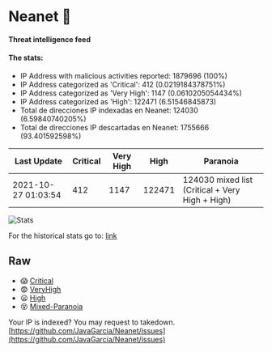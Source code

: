 # Neanet :hocho:
#### Threat intelligence feed
#### The stats:

- IP Address with malicious activities reported: 1879696 (100%)
- IP Address categorized as 'Critical':  412 (0.0219184378751%)
- IP Address categorized as 'Very High':  1147 (0.0610205054434%)
- IP Address categorized as 'High':  122471 (6.51546845873)
- Total de direcciones IP indexadas en Neanet:  124030 (6.59840740205%)
- Total de direcciones IP descartadas en Neanet:  1755666 (93.401592598%)

| Last Update | Critical | Very High | High | Paranoia |
| --- | --- | --- | --- | --- |
| 2021-10-27 01:03:54 | 412 | 1147 | 122471 | 124030 mixed list (Critical + Very High + High)|

![Stats](https://docs.google.com/spreadsheets/d/e/2PACX-1vSnaNMIXVabIpDJjufMlzH7poXnshF3mgd8Is1g9ytUEzVsP5my4Trn8f-xkoLLQ38xpL3HtmUexLo6/pubchart?oid=501124687&format=image)

For the historical stats go to: [link](/stats.csv)
## Raw
- :scream: [Critical](https://raw.githubusercontent.com/JavaGarcia/Neanet/master/blacklists/neanet_critical.txt)
- :fearful: [VeryHigh](https://raw.githubusercontent.com/JavaGarcia/Neanet/master/blacklists/neanet_veryHigh.txtt)
- :frowning: [High](https://raw.githubusercontent.com/JavaGarcia/Neanet/master/blacklists/neanet_high.txt)
- :dizzy_face: [Mixed-Paranoia](https://raw.githubusercontent.com/JavaGarcia/Neanet/master/blacklists/neanet_all.txt)


Your IP is indexed? You may request to takedown. [https://github.com/JavaGarcia/Neanet/issues](https://github.com/JavaGarcia/Neanet/issues)













































































































































































































































































































































































































































































































































































































































































































































































































































































































































































































































































































































































































































































































































































































































































































































































































































































































































































































































































































































































































































































































































































































































































































































































































































































































































































































































































































































































































































































































































































































































































































































































































































































































































































































































































































































































































































































































































































































































































































































































































































































































































































































































































































































































































































































































































































































































































































































































































































































































































































































































































































































































































































































































































































































































































































































































































































































































































































































































































































































































































































































































































































































































































































































































































































































































































































































































































































































































































































































































































































































































































































































































































































































































































































































































































































































































































































































































































































































































































































































































































































































































































































































































































































































































































































































































































































































































































































































































































































































































































































































































































































































































































































































































































































































































































































































































































































































































































































































































































































